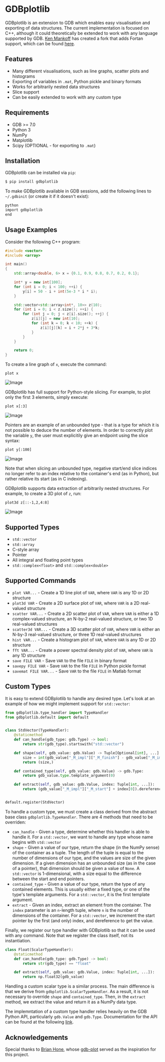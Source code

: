 # GDBplotlib

GDBplotlib is an extension to GDB which enables easy visualisation and exporting of data structures. The current implementation is focused on C++, although it could theoretically be extended to work with any language supported by GDB. [Ken Mankoff](https://github.com/mankoff) has created a fork that adds Fortan support, which can be found [here](https://github.com/mankoff/gdbplotlib/tree/fortran).

## Features

* Many different visualisations, such as line graphs, scatter plots and histograms
* Exporting of variables in `.mat`, Python pickle and binary formats
* Works for arbitrarily nested data structures
* Slice support
* Can be easily extended to work with any custom type

## Requirements

* GDB >= 7.0
* Python 3
* NumPy
* Matplotlib
* Scipy (OPTIONAL - for exporting to `.mat`)

## Installation

GDBplotlib can be installed via `pip`:

```bash
$ pip install gdbplotlib
```

To make GDBplotlib available in GDB sessions, add the following lines to `~/.gdbinit` (or create it if it doesn't exist):

```bash
python
import gdbplotlib
end
```

## Usage Examples

Consider the following C++ program:

```cpp
#include <vector>
#include <array>

int main()
{
    std::array<double, 6> x = {0.1, 0.9, 0.8, 0.7, 0.2, 0.1};

    int* y = new int[100];
    for (int i = 0; i < 100; ++i) {
        y[i] = 50 - i + int(5e-3 * i * i);
    }

    std::vector<std::array<int*, 10>> z(10);
    for (int i = 0; i < z.size(); ++i) {
        for (int j = 0; j < z[i].size(); ++j) {
            z[i][j] = new int[10];
            for (int k = 0; k < 10; ++k) {
                z[i][j][k] = i + 2*j + 3*k;
            }
        }
    }

    return 0;
}
```

To create a line graph of `x`, execute the command:

```
plot x
```
![Image](./images/example_1.png)

GDBplotlib has full support for Python-style slicing. For example, to plot only the first 3 elements, simply execute:

```
plot x[:3]
```
![Image](./images/example_2.png)

Pointers are an example of an unbounded type - that is a type for which it is not possible to deduce the number of elements. In order to correctly plot the variable `y`, the user must explicitily give an endpoint using the slice syntax:

```
plot y[:100]
```
![Image](./images/example_3.png)

Note that when slicing an unbounded type, negative start/end slice indices no longer refer to an index relative to the container's end (as in Python), but rather relative its start (as in C indexing).

GDBplotlib supports data extraction of arbitrarily nested structures. For example, to create a 3D plot of `z`, run:

```
plot3d z[::-1,2,4:8]
```
![Image](./images/example_4.png)

## Supported Types

* `std::vector`
* `std::array`
* C-style array
* Pointer
* All integral and floating point types
* `std::complex<float>` and `std::complex<double>`

## Supported Commands

* `plot VAR...` - Create a 1D line plot of `VAR`, where `VAR` is any 1D or 2D structure
* `plot3d VAR` - Create a 2D surface plot of `VAR`, where `VAR` is a 2D real-valued structure
* `scatter VAR...` - Create a 2D scatter plot of `VAR`, where `VAR` is either a 1D complex-valued structure, an N-by-2 real-valued structure, or two 1D real-valued structures
* `scatter3d VAR...` - Create a 3D scatter plot of `VAR`, where `VAR` is either an N-by-3 real-valued structure, or three 1D real-valued structures
* `hist VAR...` - Create a histogram plot of `VAR`, where `VAR` is any 1D or 2D structure
* `fft VAR...` - Create a power spectral density plot of `VAR`, where `VAR` is any 1D structure
* `save FILE VAR` - Save `VAR` to the file `FILE` in binary format
* `savepy FILE VAR` - Save `VAR` to the file `FILE` in Python pickle format
* `savemat FILE VAR...` - Save `VAR` to the file `FILE` in Matlab format

## Custom Types

It is easy to extend GDBplotlib to handle any desired type. Let's look at an example of how we might implement support for `std::vector`:

```python
from gdbplotlib.type_handler import TypeHandler
from gdbplotlib.default import default


class StdVector(TypeHandler):
    @staticmethod
    def can_handle(gdb_type: gdb.Type) -> bool:
        return str(gdb_type).startswith("std::vector")

    def shape(self, gdb_value: gdb.Value) -> Tuple[Optional[int], ...]:
        size = int(gdb_value["_M_impl"]["_M_finish"] - gdb_value["_M_impl"]["_M_start"])
        return (size,)

    def contained_type(self, gdb_value: gdb.Value) -> gdb.Type:
        return gdb_value.type.template_argument(0)

    def extract(self, gdb_value: gdb.Value, index: Tuple[int, ...]):
        return (gdb_value["_M_impl"]["_M_start"] + index[0]).dereference()


default.register(StdVector)
```

To handle a custom type, we must create a class derived from the abstract base class `gdbplotlib.TypeHandler`. There are 4 methods that need to be overriden:

* `can_handle` - Given a type, determine whether this handler is able to handle it. For a `std::vector`, we want to handle any type whose name begins with `std::vector`
* `shape` - Given a value of our type, return the shape (in the NumPy sense) of the container as a tuple. The length of the tuple is equal to the number of dimensions of our type, and the values are size of the given dimension. If a given dimension has an unbounded size (as in the case of a pointer), that dimension should be given a value of `None`. A `std::vector` is 1-dimensional, with a size equal to the difference between the start and end pointers.
* `contained_type` - Given a value of our type, return the type of any contained elements. This is usually either a fixed type, or one of the type's template arguments. For a `std::vector`, it is the first template argument.
* `extract` - Given an index, extract an element from the container. The `index` parameter is an `n`-length tuple, where `n` is the number of dimensions of the container. For a `std::vector`, we increment the start pointer by the first (and only) index, and dereference to get the value.

Finally, we register our type handler with GDBplotlib so that it can be used with any command. Note that we register the class itself, not its instantiation.

```python
class Float(ScalarTypeHandler):
    @staticmethod
    def can_handle(gdb_type: gdb.Type) -> bool:
        return str(gdb_type) == "float"

    def extract(self, gdb_value: gdb.Value, index: Tuple[int, ...]):
        return np.float32(gdb_value)
```

Handling a custom scalar type is a similar process. The main difference is that we derive from `gdbplotlib.ScalarTypeHandler`. As a result, it is not necessary to override `shape` and `contained_type`. Then, in the `extract` method, we extract the value and return it as a NumPy data type.

The implemntation of a custom type handler relies heavily on the GDB Python API, particularly `gdb.Value` and `gdb.Type`. Documentation for the API can be found at the following [link](https://sourceware.org/gdb/current/onlinedocs/gdb/Python-API.html).

## Acknowledgements

Special thanks to [Brian Hone](https://github.com/bthcode), whose [gdb-plot](https://github.com/bthcode/gdb-plot) served as the inspiration for this project.